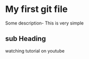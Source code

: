 # My first git file

Some description- This is very simple
## sub Heading
watching tutorial on youtube